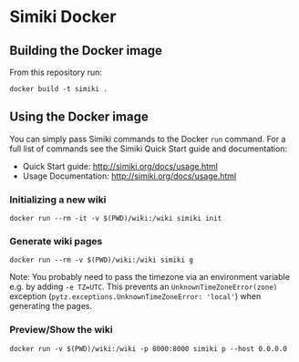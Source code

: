 # Simiki Docker

## Building the Docker image

From this repository run:

```
docker build -t simiki .
```

## Using the Docker image

You can simply pass Simiki commands to the Docker `run` command.
For a full list of commands see the Simiki Quick Start guide and documentation:

- Quick Start guide: http://simiki.org/docs/usage.html
- Usage Documentation: http://simiki.org/docs/usage.html

### Initializing a new wiki

```
docker run --rm -it -v $(PWD)/wiki:/wiki simiki init
```

### Generate wiki pages

```
docker run --rm -v $(PWD)/wiki:/wiki simiki g
```

Note: You probably need to pass the timezone via an environment variable e.g.
by adding `-e TZ=UTC`. This prevents an `UnknownTimeZoneError(zone)`
exception (`pytz.exceptions.UnknownTimeZoneError: 'local'`) when
generating the pages.

### Preview/Show the wiki

```
docker run -v $(PWD)/wiki:/wiki -p 8000:8000 simiki p --host 0.0.0.0
```
